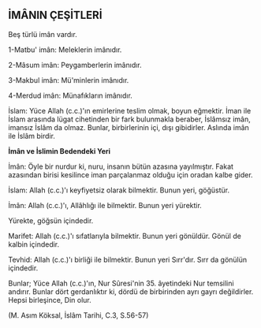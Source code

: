 ## İMÂNIN ÇEŞİTLERİ

Beş türlü imân vardır.

1-Matbu' imân: Meleklerin imânıdır.

2-Mâsum imân: Peygamberlerin imânıdır.

3-Makbul imân: Mü'minlerin imânıdır.

4-Merdud imân: Münafıkların imânıdır.

İslam: Yüce Allah (c.c.)'ın emirlerine teslim ol­mak, boyun eğmektir. İman ile İslam arasında lü­gat cihetinden bir fark bulunmakla beraber, İslâmsız imân, imansız İslâm da olmaz. Bunlar, birbirlerinin içi, dışı gibidirler. Aslında imân ile İslâm birdir.

**İmân ve İslimin Bedendeki Yeri**

İmân: Öyle bir nurdur ki, nuru, insanın bütün azasına yayılmıştır. Fakat azasından birisi kesilin­ce iman parçalanmaz olduğu için oradan kalbe gi­der.

İslam: Allah (c.c.)'ı keyfiyetsiz olarak bilmektir. Bunun yeri, göğüstür.

İmân: Allah (c.c.)'ı, Allâhlığı ile bilmektir. Bu­nun yeri yürektir.

Yürekte, göğsün içindedir.

Marifet: Allah (c.c.)'ı sıfatlarıyla bilmektir. Bu­nun yeri gönüldür. Gönül de kalbin içindedir.

Tevhid: Allah (c.c.)'ı birliği ile bilmektir. Bunun yeri Sırr'dır. Sırr da gönülün içindedir.

Bunlar; Yüce Allah (c.c.)'ın, Nur Sûresi'nin 35. âyetindeki Nur temsilini andırır. Bunlar dört ger­danlıktır ki, dördü de birbirinden ayrı gayrı değil­dirler. Hepsi birleşince, Din olur.

(M. Asım Köksal, İslâm Tarihi, C.3, S.56-57)
